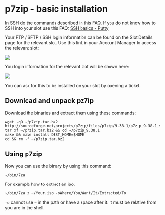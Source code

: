 p7zip - basic installation
==========================

  
In SSH do the commands described in this FAQ. If you do not know how to SSH into your slot use this FAQ: [SSH basics - Putty](https://www.feralhosting.com/faq/view?question=12)  
  
Your FTP / SFTP / SSH login information can be found on the Slot Details page for the relevant slot. Use this link in your Account Manager to access the relevant slot:  
  
![](https://raw.github.com/feralhosting/feralfilehosting/master/Feral%20Wiki/0%20Generic/slot_detail_link.png)  
  
You login information for the relevant slot will be shown here:  
  
![](https://raw.github.com/feralhosting/feralfilehosting/master/Feral%20Wiki/0%20Generic/slot_detail_ssh.png)  
  
You can ask for this to be installed on your slot by opening a ticket.  
  

Download and unpack pz7ip
-------------------------

  
Download the binaries and extract them using these commands:  
  

    wget -qO ~/p7zip.tar.bz2 http://sourceforge.net/projects/p7zip/files/p7zip/9.38.1/p7zip_9.38.1_src_all.tar.bz2
    tar xf ~/p7zip.tar.bz2 && cd ~/p7zip_9.38.1
    make && make install DEST_HOME=$HOME
    cd && rm -f ~/p7zip.tar.bz2

  

Using p7zip
-----------

  
Now you can use the binary by using this command:  
  

    ~/bin/7za

  
For example how to extract an iso:  
  

    ~/bin/7za x ~/Your.iso -oWhere/You/Want/It/Extracted/To

  
`-o` cannot use `~` in the path or have a space after it. It must be relative from you are in the shell.  
  

